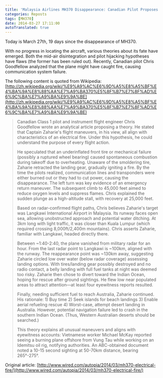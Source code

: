 ```yaml
---
title: 'Malaysia Airlines MH370 Disappearance: Canadian Pilot Proposes New Analysis'
categories: Reposts
tags: [MH370]
date: 2014-03-27 17:11:00
autoTranslated: true
---
```



Today is March 27th, 19 days since the disappearance of MH370.

With no progress in locating the aircraft, various theories about its fate have emerged. Both the mid-air disintegration and pilot hijacking hypotheses have flaws (the former has been ruled out). Recently, Canadian pilot Chris Goodfellow analyzed that the plane might have caught fire, causing communication system failure.

The following content is quoted from Wikipedia: [http://zh.wikipedia.org/wiki/%E9%A9%AC%E6%9D%A5%E8%A5%BF%E4%BA%9A%E8%88%AA%E7%A9%BA370%E5%8F%B7%E7%8F%AD%E6%9C%BA%E7%A9%BA%E9%9A%BE](http://zh.wikipedia.org/wiki/%E9%A9%AC%E6%9D%A5%E8%A5%BF%E4%BA%9A%E8%88%AA%E7%A9%BA370%E5%8F%B7%E7%8F%AD%E6%9C%BA%E7%A9%BA%E9%9A%BE)

> Canadian Class 1 pilot and instrument flight engineer Chris Goodfellow wrote an analytical article proposing a theory. He stated that Captain Zaharie's flight maneuvers, in his view, all align with characteristics of an electrical fire. Under this hypothesis, he could understand the purpose of every flight action.
> 
> He speculated that an underinflated front tire or mechanical failure (possibly a ruptured wheel bearing) caused spontaneous combustion during takeoff due to overheating. Unaware of the smoldering tire, Zaharie retracted the landing gear, gradually igniting a fire. By the time the pilots realized, communication lines and transponders were either burned out or they had to cut power, causing the disappearance. The left turn was key evidence of an emergency return maneuver. The subsequent climb to 45,000 feet aimed to reduce oxygen levels and suppress flames. Chris explained the sudden plunge as a high-altitude stall, with recovery at 25,000 feet.
> 
> Based on radar-confirmed flight paths, Chris believes Zaharie's target was Langkawi International Airport in Malaysia. Its runway faces open sea, allowing unobstructed approach and potential water ditching. At 3km long with light traffic, it was closer than Kuala Lumpur (which required crossing 8,000ft/2,400m mountains). Chris asserts Zaharie, familiar with Langkawi, headed directly there.
> 
> Between ~1:40-2:40, the plane vanished from military radar for an hour. From the last radar point to Langkawi is ~100km, aligned with the runway. The reappearance point was ~130km away, suggesting Zaharie circled low over water (below radar coverage) assessing landing options. With tires/landing gear possibly destroyed and no radio contact, a belly landing with full fuel tanks at night was deemed too risky. Zaharie then chose to divert toward the Indian Ocean, hoping for rescue after ground sightings. He flew low near populated areas to attract attention—at least four eyewitness reports resulted.
> 
> Finally, needing sufficient fuel to reach Australia, Zaharie continued. His rationale: 1) Buy time 2) Seek islands for beach landings 3) Enable aerial refueling rescue 4) Worst-case, attempt desert landing in Australia. However, potential navigation failure led to crash in the southern Indian Ocean. (Thus, Western Australian deserts should be searched.)
> 
> This theory explains all unusual maneuvers and aligns with eyewitness accounts: Vietnamese worker Michael McKay reported seeing a burning plane offshore from Vung Tau while working on an Idemitsu oil rig, notifying authorities. An ABC-obtained document noted a 10-15 second sighting at 50-70km distance, bearing 265°-275°.

Original article: [http://www.wired.com/autopia/2014/03/mh370-electrical-fire/](http://www.wired.com/autopia/2014/03/mh370-electrical-fire/)
```
